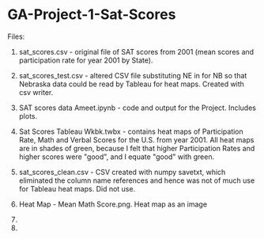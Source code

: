 # GA-Project-1-Sat-Scores

Files:

1) sat_scores.csv - original file of SAT scores from 2001 (mean scores and participation rate for year 2001 by State).

2) sat_scores_test.csv - altered CSV file substituting NE in for NB so that Nebraska data could be read by Tableau for heat maps. Created with csv writer.

3) SAT scores data Ameet.ipynb - code and output for the Project. Includes plots.

4) Sat Scores Tableau Wkbk.twbx - contains heat maps of Participation Rate, Math and Verbal Scores for the U.S. from year 2001. All heat maps are in shades of green, because I felt that higher Participation Rates and higher scores were "good", and I equate "good" with green.

5) sat_scores_clean.csv - CSV created with numpy savetxt, which eliminated the column name references and hence was not of much use for Tableau heat maps. Did not use.

6) Heat Map - Mean Math Score.png. Heat map as an image

7)

8) 
